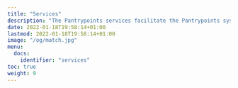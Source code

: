 ```yaml
---
title: "Services"
description: "The Pantrypoints services facilitate the Pantrypoints system"
date: 2022-01-18T19:58:14+01:00
lastmod: 2022-01-18T19:58:14+01:00
image: "/og/match.jpg"
menu:
  docs:
    identifier: "services"
toc: true
weight: 9
---
```




